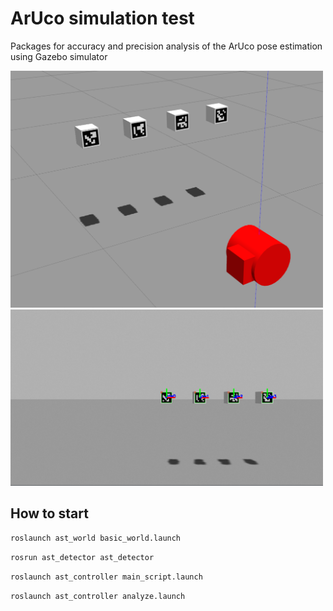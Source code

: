 # ArUco simulation test

Packages for accuracy and precision analysis of the ArUco pose estimation using Gazebo simulator

<img src="images/gazebo.png" width="500">

<img src="images/detected markers.png" width="500">


## How to start

`roslaunch ast_world basic_world.launch`

`rosrun ast_detector ast_detector`

`roslaunch ast_controller main_script.launch`

`roslaunch ast_controller analyze.launch`
